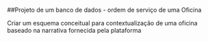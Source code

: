 ##Projeto de um banco de dados - ordem de serviço de uma Oficina

Criar um esquema conceitual para contextualização de uma oficina baseado na narrativa fornecida pela plataforma

